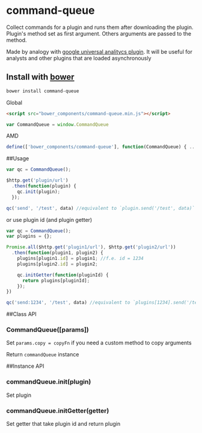 # command-queue

Collect commands for a plugin and runs them after downloading the plugin.
Plugin's method set as first argument. Others arguments are passed to the method.

Made by analogy with [google universal analitycs plugin](https://developers.google.com/analytics/devguides/collection/analyticsjs/advanced).
It will be useful for analysts and other plugins that are loaded asynchronously

## Install with [bower](bower.io)

```sh
bower install command-queue
```

Global
```html
<script src="bower_components/command-queue.min.js"></script>
```
```js
var CommandQueue = window.CommandQueue
```

AMD
```js
define(['bower_components/command-queue'], function(CommandQueue) { ... })
```

##Usage
```js
var qc = CommandQueue();

$http.get('plugin/url')
  .then(function(plugin) {
    qc.init(plugin);
  });

qc('send', '/test', data) //equivalent to `plugin.send('/test', data)`
```

or use plugin id (and plugin getter)
```js
var qc = CommandQueue();
var plugins = {};

Promise.all($http.get('plugin1/url'), $http.get('plugin2/url'))
  .then(function(plugin1, plugin2) {
    plugins[plugin1.id] = plugin1; //f.e. id = 1234
    plugins[plugin2.id] = plugin2;

    qc.initGetter(function(pluginId) {
      return plugins[pluginId];
    });
})

qc('send:1234', '/test', data) //equivalent to `plugins[1234].send('/test', data)`
```

##Class API
### CommandQueue([params])
Set `params.copy = copyFn` if you need a custom method to copy arguments

Return `commandQueue` instance

##Instance API
### commandQueue.init(plugin)
Set plugin

### commandQueue.initGetter(getter)
Set getter that take plugin id and return plugin